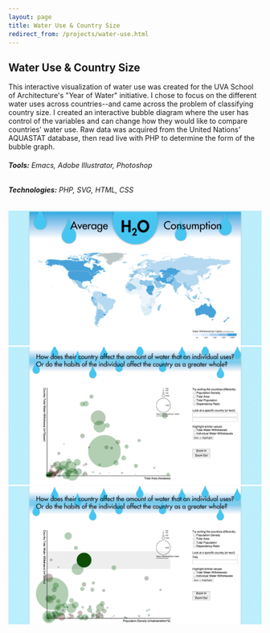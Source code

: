 ```yaml
---
layout: page
title: Water Use & Country Size
redirect_from: /projects/water-use.html
---
```

## Water Use & Country Size

This interactive visualization of water use was created for the UVA School of Architecture's "Year of Water" initiative. I chose to focus on the different water uses across countries--and came across the problem of classifying country size. I created an interactive bubble diagram where the user has control of the variables and can change how they would like to compare countries' water use. Raw data was acquired from the United Nations' AQUASTAT database, then read live with PHP to determine the form of the bubble graph.

###### **Tools:** Emacs, Adobe Illustrator, Photoshop

###### **Technologies:** PHP, SVG, HTML, CSS

![Comparing total water usage per capita](/images/water-map.png)
![Generated bubble diagram of water use by country area](/images/water-area.png)
![Generated bubble diagram of water use by country density](/images/water-density.png)

